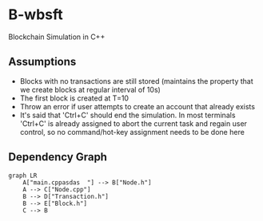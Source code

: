 # B-wbsft
Blockchain Simulation in C++


## Assumptions
- Blocks with no transactions are still stored (maintains the property that we create blocks at regular interval of 10s)
- The first block is created at T=10
- Throw an error if user attempts to create an account that already exists
- It's said that 'Ctrl+C' should end the simulation. In most terminals 'Ctrl+C' is already assigned to abort the current task and regain user control, so no command/hot-key assignment needs to be done here

## Dependency Graph


```mermaid
graph LR
    A["main.cppasdas  "] --> B["Node.h"]
    A --> C["Node.cpp"]
    B --> D["Transaction.h"]
    B --> E["Block.h"]
    C --> B
```
